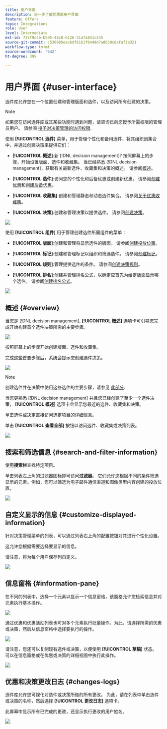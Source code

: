 ```yaml
---
title: 用户界面
description: 进一步了解优惠库用户界面
feature: Offers
topic: Integrations
role: User
level: Intermediate
exl-id: 722f9c3b-b505-48c0-b126-31a7a841c245
source-git-commit: c530905eacbdf6161f6449d7a0b39c8afaf3a321
workflow-type: tm+mt
source-wordcount: '642'
ht-degree: 39%

---
```


# 用户界面 {#user-interface}

选件库允许您在一个位置创建和管理版面和选件，以及访问所有创建的决策。

>[!NOTE]
>
>如果您在访问选件库或其某些功能时遇到问题，请咨询已向您授予所需权限的管理员用户。 请参阅 [授予对决策管理的访问权限](starting-offer-decisioning.md#granting-acess-to-decision-management).

使用  **[!UICONTROL 选件]** 菜单，用于管理个性化和备用选件，将其组织到集合中，并通过创建决策来提供它们：

* **[!UICONTROL 概述]**:新 [!DNL decision management]? 按照屏幕上的步骤，开始设置版面、选件和收藏集。 当已经熟悉 [!DNL decision management]，获取有关最新选件、收藏集和决策的概述。 请参阅[概述](#overview)。

* **[!UICONTROL 选件]**:访问您的个性化和后备优惠或创建新优惠。 请参阅[创建优惠](../offer-library/creating-personalized-offers.md)和[创建后备优惠](../offer-library/creating-fallback-offers.md)。

* **[!UICONTROL 收藏集]**:创建和管理静态和动态选件集合。 请参阅[关于优惠收藏集](../offer-library/creating-collections.md)。

* **[!UICONTROL 决策]**:创建和管理决策以提供选件。 请参阅[创建决策](../offer-activities/create-offer-activities.md)。

![](../assets/offers_menu.png)

使用  **[!UICONTROL 组件]** 用于管理创建选件所需组件的菜单：

* **[!UICONTROL 版面]**:创建和管理将显示选件的版面。 请参阅[创建投放位置](../offer-library/creating-placements.md)。

* **[!UICONTROL 标记]**:创建和管理标记以组织和筛选选件。 请参阅[创建标记](../offer-library/creating-tags.md)。

* **[!UICONTROL 规则]**:管理提供选件的条件。 请参阅[创建决策规则](../offer-library/creating-decision-rules.md)。

* **[!UICONTROL 排名]**:创建并管理排名公式，以确定应首先为给定版面显示哪个选件。 请参阅[创建排名公式](../ranking/create-ranking-formulas.md)。

![](../assets/offer_activities.png)

## 概述 {#overview}

当您是 [!DNL decision management], **[!UICONTROL 概述]** 选项卡可引导您完成开始构建首个选件决策所需的主要步骤。

![](../assets/overview_onboarding.png)

按照屏幕上的步骤开始创建版面、选件和收藏集。

完成这些首要步骤后，系统会提示您创建选件决策。

![](../assets/overview_collection-created.png)

>[!NOTE]
>
>创建选件并在决策中使用这些选件的主要步骤，请参见 [此部分](../offer-library/key-steps.md).

当您更熟悉 [!DNL decision management] 并且您已经创建了至少一个选件决策， **[!UICONTROL 概述]** 选项卡会显示您最近的选件、收藏集和决策。

单击选件或决定直接访问选定项目的详细信息。

单击 **[!UICONTROL 查看全部]** 按钮以访问选件、收藏集或决策列表。

![](../assets/overview_view-all.png)

## 搜索和筛选信息 {#search-and-filter-information}

使用&#x200B;**搜索栏**&#x200B;查找特定项目。

单击列表左上角的过滤器图标即可访问&#x200B;**过滤器**。 它们允许您根据不同的条件筛选显示的元素。例如，您可以筛选为电子邮件通信渠道和图像类型内容创建的投放位置。

![](../assets/filters.png)

## 自定义显示的信息 {#customize-displayed-information}

针对决策管理菜单的列表，可以通过列表右上角的配置按钮对其进行个性化设置。

这允许您根据需要选择要显示的信息。

请注意，将为每个用户保存列自定义。

![](../assets/columns.png)

## 信息窗格 {#information-pane}

在不同的列表中，选择一个元素以显示一个信息窗格，该窗格允许您检索信息并对元素执行基本操作。

![](../assets/information-pane.png)

通过优惠和优惠活动列表也可对多个元素执行批量操作。为此，请选择所需的优惠或决策，然后从信息窗格中选择要执行的操作。

![](../assets/bulk-actions.png)

请注意，您还可以复制现有选件或决策，以便使用 **[!UICONTROL 草稿]** 状态。 可以在信息窗格或在优惠或决策的详细视图中执行此操作。

![](../assets/duplicate-offer.png)

## 优惠和决策更改日志 {#changes-logs}

选件库允许您可视化对选件或决策所做的所有更改。 为此，请在列表中单击选件或决策的名称，然后选择 **[!UICONTROL 更改日志]** 选项卡。

此屏幕中显示所有已完成的更改，还显示执行更改的用户姓名。

![](../assets/change-logs.png)
